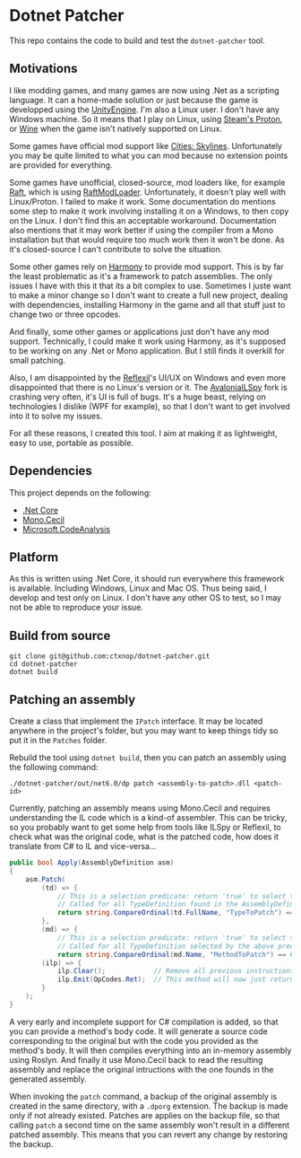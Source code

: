 # Dotnet Patcher

This repo contains the code to build and test the `dotnet-patcher` tool.

## Motivations

I like modding games, and many games are now using .Net as a scripting language.
It can a home-made solution or just because the game is developped using the
[UnityEngine](https://unity.com). I'm also a Linux user. I don't have any
Windows machine. So it means that I play on Linux, using
[Steam's Proton](https://www.protondb.com), or [Wine](https://www.winehq.org)
when the game isn't natively supported on Linux.

Some games have official mod support like
[Cities: Skylines](https://skylines.paradoxwikis.com/Mods). Unfortunately you
may be quite limited to what you can mod because no extension points are
provided for everything.

Some games have unofficial, closed-source, mod loaders like, for example
[Raft](https://raft-game.com), which is using
[RaftModLoader](https://www.raftmodding.com). Unfortunately, it doesn't play
well with Linux/Proton. I failed to make it work. Some documentation do mentions
some step to make it work involving installing it on a Windows, to then copy on
the Linux. I don't find this an acceptable workaround. Documentation also
mentions that it may work better if using the compiler from a Mono installation
but that would require too much work then it won't be done. As it's
closed-source I can't contribute to solve the situation.

Some other games rely on [Harmony](https://github.com/pardeike/Harmony)
to provide mod support. This is by far the least problematic as it's a framework
to patch assemblies. The only issues I have with this it that its a bit complex
to use. Sometimes I juste want to make a minor change so I don't want to create
a full new project, dealing with dependencies, installing Harmony in the game
and all that stuff just to change two or three opcodes.

And finally, some other games or applications just don't have any mod support.
Technically, I could make it work using Harmony, as it's supposed to be working
on any .Net or Mono application. But I still finds it overkill for small
patching.

Also, I am disappointed by the [Reflexil](http://reflexil.net)'s UI/UX on
Windows and even more disappointed that there is no Linux's version or it.
The [AvaloniaILSpy](https://github.com/icsharpcode/AvaloniaILSpy) fork is
crashing very often, it's UI is full of bugs. It's a huge beast, relying on
technologies I dislike (WPF for example), so that I don't want to get involved
into it to solve my issues.

For all these reasons, I created this tool. I aim at making it as lightweight,
easy to use, portable as possible.

## Dependencies

This project depends on the following:
- [.Net Core](https://github.com/dotnet/core)
- [Mono.Cecil](https://github.com/jbevain/cecil)
- [Microsoft.CodeAnalysis](https://github.com/dotnet/roslyn)


## Platform

As this is written using .Net Core, it should run everywhere this framework is
available. Including Windows, Linux and Mac OS. Thus being said, I develop and
test only on Linux. I don't have any other OS to test, so I may not be able to
reproduce your issue.

## Build from source

```shell
git clone git@github.com:ctxnop/dotnet-patcher.git
cd dotnet-patcher
dotnet build
```

## Patching an assembly

Create a class that implement the `IPatch` interface. It may be located anywhere
in the project's folder, but you may want to keep things tidy so put it in the
`Patches` folder.

Rebuild the tool using `dotnet build`, then you can patch an assembly using the
following command:
```shell
./dotnet-patcher/out/net6.0/dp patch <assembly-to-patch>.dll <patch-id>
```

Currently, patching an assembly means using Mono.Cecil and requires
understanding the IL code which is a kind-of assembler. This can be tricky, so
you probably want to get some help from tools like ILSpy or Reflexil, to check
what was the original code, what is the patched code, how does it translate from
C# to IL and vice-versa...

```cs
public bool Apply(AssemblyDefinition asm)
{
	asm.Patch(
		(td) => {
			// This is a selection predicate: return 'true' to select this TypeDefinition
			// Called for all TypeDefinition found in the AssemblyDefinition
			return string.CompareOrdinal(td.FullName, "TypeToPatch") == 0;
		},
		(md) => {
			// This is a selection predicate: return 'true' to select this MethodDefinition
			// Called for all TypeDefinition selected by the above predicate
			return string.CompareOrdinal(md.Name, "MethodToPatch") == 0; },
		(ilp) => {
			ilp.Clear();			// Remove all previous instructions
			ilp.Emit(OpCodes.Ret);	// This method will now just return and do nothing.
		}
	);
}
```

A very early and incomplete support for C# compilation is added, so that you can
provide a method's body code. It will generate a source code corresponding to
the original but with the code you provided as the method's body. It will then
compiles everything into an in-memory assembly using Roslyn. And finally it use
Mono.Cecil back to read the resulting assembly and replace the original
intructions with the one founds in the generated assembly.

When invoking the `patch` command, a backup of the original assembly is created
in the same directory, with a `.dporg` extension. The backup is made only if not
already existed. Patches are applies on the backup file, so that calling `patch`
a second time on the same assembly won't result in a different patched assembly.
This means that you can revert any change by restoring the backup.
